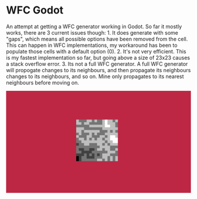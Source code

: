 # WFC Godot
An attempt at getting a WFC generator working in Godot.
So far it mostly works, there are 3 current issues though:
	1. It does generate with some "gaps", which means all possible options have been removed from
	the cell. This can happen in WFC implementations, my workaround has been to populate those cells
	with a default option (0).
	2. It's not very efficient. This is my fastest implementation so far, but going above a size of
	23x23 causes a stack overflow error.
	3. Its not a full WFC generator. A full WFC generator will propogate changes to its neighbours, 
	and then propagate its neighbours changes to its neighbours, and so on. Mine only propagates to
	its nearest neighbours before moving on.

![Screenshot](screenshot.png)
